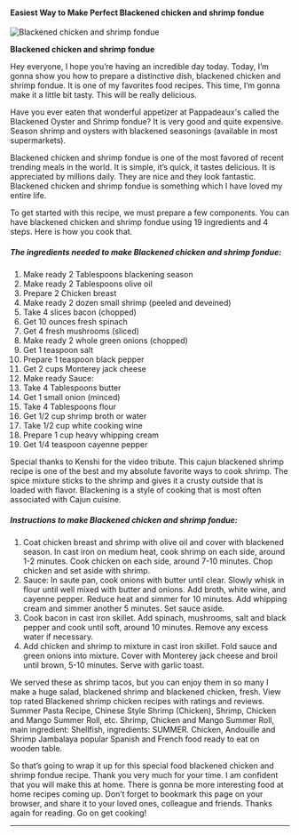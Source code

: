             

#### Easiest Way to Make Perfect Blackened chicken and shrimp fondue

![Blackened chicken and shrimp fondue](https://img-global.cpcdn.com/recipes/802f8dd33318e768/751x532cq70/blackened-chicken-and-shrimp-fondue-recipe-main-photo.jpg)

**Blackened chicken and shrimp fondue**

Hey everyone, I hope you’re having an incredible day today. Today, I’m gonna show you how to prepare a distinctive dish, blackened chicken and shrimp fondue. It is one of my favorites food recipes. This time, I’m gonna make it a little bit tasty. This will be really delicious.

Have you ever eaten that wonderful appetizer at Pappadeaux's called the Blackened Oyster and Shrimp fondue? It is very good and quite expensive. Season shrimp and oysters with blackened seasonings (available in most supermarkets).

Blackened chicken and shrimp fondue is one of the most favored of recent trending meals in the world. It is simple, it’s quick, it tastes delicious. It is appreciated by millions daily. They are nice and they look fantastic. Blackened chicken and shrimp fondue is something which I have loved my entire life.

To get started with this recipe, we must prepare a few components. You can have blackened chicken and shrimp fondue using 19 ingredients and 4 steps. Here is how you cook that.

##### The ingredients needed to make Blackened chicken and shrimp fondue:

1.  Make ready 2 Tablespoons blackening season
2.  Make ready 2 Tablespoons olive oil
3.  Prepare 2 Chicken breast
4.  Make ready 2 dozen small shrimp (peeled and deveined)
5.  Take 4 slices bacon (chopped)
6.  Get 10 ounces fresh spinach
7.  Get 4 fresh mushrooms (sliced)
8.  Make ready 2 whole green onions (chopped)
9.  Get 1 teaspoon salt
10.  Prepare 1 teaspoon black pepper
11.  Get 2 cups Monterey jack cheese
12.  Make ready Sauce:
13.  Take 4 Tablespoons butter
14.  Get 1 small onion (minced)
15.  Take 4 Tablespoons flour
16.  Get 1/2 cup shrimp broth or water
17.  Take 1/2 cup white cooking wine
18.  Prepare 1 cup heavy whipping cream
19.  Get 1/4 teaspoon cayenne pepper

Special thanks to Kenshi for the video tribute. This cajun blackened shrimp recipe is one of the best and my absolute favorite ways to cook shrimp. The spice mixture sticks to the shrimp and gives it a crusty outside that is loaded with flavor. Blackening is a style of cooking that is most often associated with Cajun cuisine.

##### Instructions to make Blackened chicken and shrimp fondue:

1.  Coat chicken breast and shrimp with olive oil and cover with blackened season. In cast iron on medium heat, cook shrimp on each side, around 1-2 minutes. Cook chicken on each side, around 7-10 minutes. Chop chicken and set aside with shrimp.
2.  Sauce: In saute pan, cook onions with butter until clear. Slowly whisk in flour until well mixed with butter and onions. Add broth, white wine, and cayenne pepper. Reduce heat and simmer for 10 minutes. Add whipping cream and simmer another 5 minutes. Set sauce aside.
3.  Cook bacon in cast iron skillet. Add spinach, mushrooms, salt and black pepper and cook until soft, around 10 minutes. Remove any excess water if necessary.
4.  Add chicken and shrimp to mixture in cast iron skillet. Fold sauce and green onions into mixture. Cover with Monterey jack cheese and broil until brown, 5-10 minutes. Serve with garlic toast.

We served these as shrimp tacos, but you can enjoy them in so many I make a huge salad, blackened shrimp and blackened chicken, fresh. View top rated Blackened shrimp chicken recipes with ratings and reviews. Summer Pasta Recipe, Chinese Style Shrimp (Chicken), Shrimp, Chicken and Mango Summer Roll, etc. Shrimp, Chicken and Mango Summer Roll, main ingredient: Shellfish, ingredients: SUMMER. Chicken, Andouille and Shrimp Jambalaya popular Spanish and French food ready to eat on wooden table.

So that’s going to wrap it up for this special food blackened chicken and shrimp fondue recipe. Thank you very much for your time. I am confident that you will make this at home. There is gonna be more interesting food at home recipes coming up. Don’t forget to bookmark this page on your browser, and share it to your loved ones, colleague and friends. Thanks again for reading. Go on get cooking!

* * *